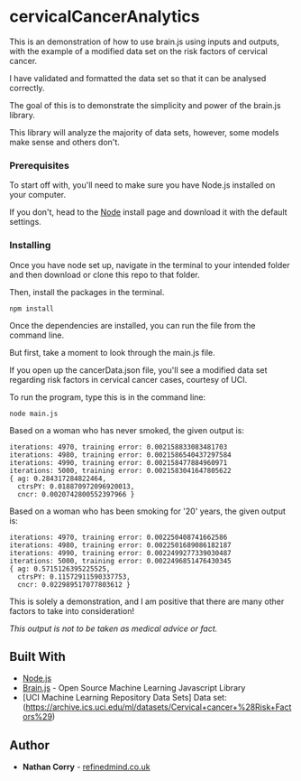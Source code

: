 cervicalCancerAnalytics
=======================

This is an demonstration of how to use brain.js using inputs and
outputs, with the example of a modified data set on the risk factors of
cervical cancer.

I have validated and formatted the data set so that it can be analysed
correctly.

The goal of this is to demonstrate the simplicity and power of the
brain.js library.

This library will analyze the majority of data sets, however, some
models make sense and others don't.

### Prerequisites

To start off with, you'll need to make sure you have Node.js installed
on your computer.

If you don't, head to the [Node](https://nodejs.org/en/download/)
install page and download it with the default settings.

### Installing

Once you have node set up, navigate in the terminal to your intended
folder and then download or clone this repo to that folder.

Then, install the packages in the terminal.

    npm install

Once the dependencies are installed, you can run the file from the
command line.

But first, take a moment to look through the main.js file.

If you open up the cancerData.json file, you'll see a modified data set
regarding risk factors in cervical cancer cases, courtesy of UCI.

To run the program, type this is in the command line:

    node main.js

Based on a woman who has never smoked, the given output is:

    iterations: 4970, training error: 0.002158833083481703
    iterations: 4980, training error: 0.0021586540437297584
    iterations: 4990, training error: 0.002158477884960971
    iterations: 5000, training error: 0.0021583041647805622
    { ag: 0.284317284822464,
      ctrsPY: 0.018870972096920013,
      cncr: 0.0020742800552397966 }

Based on a woman who has been smoking for '20' years, the given output
is:


    iterations: 4970, training error: 0.002250408741662586
    iterations: 4980, training error: 0.0022501689086182187
    iterations: 4990, training error: 0.0022499277339030487
    iterations: 5000, training error: 0.0022496851476430345
    { ag: 0.5715126395225525,
      ctrsPY: 0.11572911590337753,
      cncr: 0.022989517077803612 }

This is solely a demonstration, and I am positive that there are many
other factors to take into consideration!

*This output is not to be taken as medical advice or fact.*

Built With
----------

-   [Node.js](https://nodejs.org/)
-   [Brain.js](https://github.com/BrainJS/brain.js) - Open Source
    Machine Learning Javascript Library
-   [UCI Machine Learning Repository Data Sets] Data set:
    (https://archive.ics.uci.edu/ml/datasets/Cervical+cancer+%28Risk+Factors%29)

Author
------

-   **Nathan Corry** - [refinedmind.co.uk](refinedmind.co.uk)

